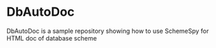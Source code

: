 # DbAutoDoc
DbAutoDoc is a sample repository showing how to use SchemeSpy for HTML doc of database scheme
